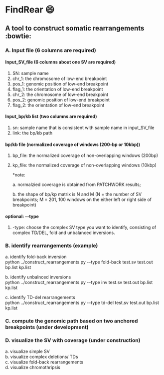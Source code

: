 # FindRear :smile:
## A tool to construct somatic rearrangements :bowtie:

### A. Input file (6 columns are required)
#### Input_SV_file (6 columns about one SV are required)
1. SN: sample name
2. chr_1: the chromosome of low-end breakpoint
3. pos_1: genomic position of low-end breakpoint
4. flag_1: the orientation of low-end breakpoint
5. chr_2: the chromosome of low-end breakpoint
6. pos_2: genomic position of low-end breakpoint
7. flag_2: the orientation of low-end breakpoint

#### Input_bp/kb list (two columns are required)
1. sn: sample name that is consistent with sample name in input_SV_file
2. link: the bp/kb path 

#### bp/kb file (normalized coverage of windows (200-bp or 10kbp))
1. bp_file: the normalized coverage of non-overlapping windows (200bp)
2. kp_file: the normalized coverage of non-overlapping windows (10kbp)<br>

    *note: 

    a. normalzied coverage is obtained from PATCHWORK results;
    
    b. the shape of bp/kp matrix is N and M (N = the number of SV breakpoints; M = 201, 
    100 windows on the either left or right side of breakpoint) 

#### optional: --type
1. -type: choose the complex SV type you want to identify, 
consisting of complex TD/DEL, fold and unbalanced inversions.


### B. identify rearrangements (example)<br>
a. identify fold-back inversion<br>
python  ../construct_rearrangements.py --type fold-back test.sv test.out bp.list kp.list
  
b. identify unbalnced inversions<br>
python  ../construct_rearrangements.py --type inv test.sv test.out bp.list kp.list
	
c. identify TD-del rearrangements<br>
python ../construct_rearrangements.py --type td-del test.sv test.out bp.list kp.list

### C. compute the genomic path based on two anchored breakpoints (under development)

### D. visualize the SV with coverage (under construction)<br>
a. visualize simple SV<br>
b. visualize complex deletions/ TDs<br>
c. visualize fold-back rearrangements<br>
d. visualize chromothripsis<br>
